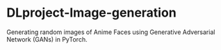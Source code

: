 # DLproject-Image-generation
Generating random images of Anime Faces using Generative Adversarial Network (GANs)  in PyTorch.
